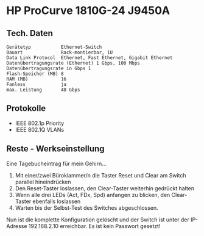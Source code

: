 # HP ProCurve 1810G-24 J9450A

## Tech. Daten
```
Gerätetyp           Ethernet-Switch
Bauart              Rack-montierbar, 1U
Data Link Protocol  Ethernet, Fast Ethernet, Gigabit Ethernet
Datenübertragungsrate (Ethernet) 1 Gbps, 100 Mbps
Datenübertragungsrate in Gbps 1
Flash-Speicher (MB) 8
RAM (MB)            16
Fanless             ja
max. Leistung       48 Gbps
```

## Protokolle
+ IEEE 802.1p Priority
+ IEEE 802.1Q VLANs

## Reste - Werkseinstellung

Eine Tagebucheintrag für mein Gehirn…

1) Mit einer/zwei Büroklammer/n die Taster Reset und Clear am Switch parallel hineindrücken
2) Den Reset-Taster loslassen, den Clear-Taster weiterhin gedrückt halten
3) Wenn alle drei LEDs (Act, FDx, Spd) anfangen zu blicken, den Clear-Taster ebenfalls loslassen
4) Warten bis der Selbst-Test des Switches abgeschlossen.

Nun ist die komplette Konfiguration gelöscht und der Switch ist unter der IP-Adresse 192.168.2.10 erreichbar. Es ist kein Passwort gesetzt!
